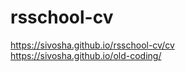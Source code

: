 # rsschool-cv
 
 https://sivosha.github.io/rsschool-cv/cv <br />
 https://sivosha.github.io/old-coding/ <br />
